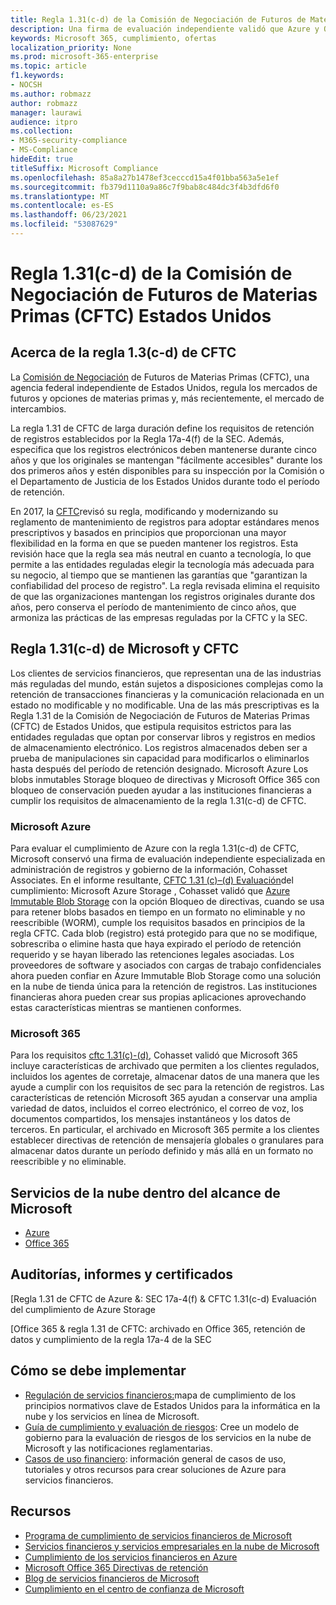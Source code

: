 ```yaml
---
title: Regla 1.31(c-d) de la Comisión de Negociación de Futuros de Materias Primas (CFTC) Estados Unidos
description: Una firma de evaluación independiente validó que Azure y Office 365 pueden ayudar a las empresas financieras a cumplir con los requisitos de retención de registros y almacenamiento inmutable de la Regla 1.31 de CFTC.
keywords: Microsoft 365, cumplimiento, ofertas
localization_priority: None
ms.prod: microsoft-365-enterprise
ms.topic: article
f1.keywords:
- NOCSH
ms.author: robmazz
author: robmazz
manager: laurawi
audience: itpro
ms.collection:
- M365-security-compliance
- MS-Compliance
hideEdit: true
titleSuffix: Microsoft Compliance
ms.openlocfilehash: 85a8a27b1478ef3cecccd15a4f01bba563a5e1ef
ms.sourcegitcommit: fb379d1110a9a86c7f9bab8c484dc3f4b3dfd6f0
ms.translationtype: MT
ms.contentlocale: es-ES
ms.lasthandoff: 06/23/2021
ms.locfileid: "53087629"
---
```

# <a name="commodity-futures-trading-commission-cftc-rule-131c-d-united-states"></a>Regla 1.31(c-d) de la Comisión de Negociación de Futuros de Materias Primas (CFTC) Estados Unidos

## <a name="about-cftc-rule-13c-d"></a>Acerca de la regla 1.3(c-d) de CFTC

La [Comisión de Negociación](https://www.cftc.gov/) de Futuros de Materias Primas (CFTC), una agencia federal independiente de Estados Unidos, regula los mercados de futuros y opciones de materias primas y, más recientemente, el mercado de intercambios.  
  
La regla 1.31 de CFTC de larga duración define los requisitos de retención de registros establecidos por la Regla 17a-4(f) de la SEC. Además, especifica que los registros electrónicos deben mantenerse durante cinco años y que los originales se mantengan "fácilmente accesibles" durante los dos primeros años y estén disponibles para su inspección por la Comisión o el Departamento de Justicia de los Estados Unidos durante todo el período de retención.  
  
En 2017, la [CFTC](https://www.cftc.gov/sites/default/files/idc/groups/public/@lrfederalregister/documents/file/2017-11014a.pdf)revisó su regla, modificando y modernizando su reglamento de mantenimiento de registros para adoptar estándares menos prescriptivos y basados en principios que proporcionan una mayor flexibilidad en la forma en que se pueden mantener los registros. Esta revisión hace que la regla sea más neutral en cuanto a tecnología, lo que permite a las entidades reguladas elegir la tecnología más adecuada para su negocio, al tiempo que se mantienen las garantías que "garantizan la confiabilidad del proceso de registro". La regla revisada elimina el requisito de que las organizaciones mantengan los registros originales durante dos años, pero conserva el período de mantenimiento de cinco años, que armoniza las prácticas de las empresas reguladas por la CFTC y la SEC.

## <a name="microsoft-and-cftc-rule-131c-d"></a>Regla 1.31(c-d) de Microsoft y CFTC

Los clientes de servicios financieros, que representan una de las industrias más reguladas del mundo, están sujetos a disposiciones complejas como la retención de transacciones financieras y la comunicación relacionada en un estado no modificable y no modificable. Una de las más prescriptivas es la Regla 1.31 de la Comisión de Negociación de Futuros de Materias Primas (CFTC) de Estados Unidos, que estipula requisitos estrictos para las entidades reguladas que optan por conservar libros y registros en medios de almacenamiento electrónico. Los registros almacenados deben ser a prueba de manipulaciones sin capacidad para modificarlos o eliminarlos hasta después del período de retención designado. Microsoft Azure Los blobs inmutables Storage bloqueo de directivas y Microsoft Office 365 con bloqueo de conservación pueden ayudar a las instituciones financieras a cumplir los requisitos de almacenamiento de la regla 1.31(c-d) de CFTC.

### <a name="microsoft-azure"></a>Microsoft Azure

Para evaluar el cumplimiento de Azure con la regla 1.31(c-d) de CFTC, Microsoft conservó una firma de evaluación independiente especializada en administración de registros y gobierno de la información, Cohasset Associates. En el informe resultante, [CFTC 1.31 (c)–(d) Evaluación](https://servicetrust.microsoft.com/ViewPage/MSComplianceGuide?command=Download&downloadType=Document&downloadId=19b08fd4-d276-43e8-9461-715981d0ea20&docTab=4ce99610-c9c0-11e7-8c2c-f908a777fa4d_GRC_Assessment_Reports)del cumplimiento: Microsoft Azure Storage , Cohasset validó que [Azure Immutable Blob Storage](/azure/storage/blobs/storage-blob-immutable-storage) con la opción Bloqueo de directivas, cuando se usa para retener blobs basados en tiempo en un formato no eliminable y no reescribible (WORM), cumple los requisitos basados en principios de la regla CFTC. Cada blob (registro) está protegido para que no se modifique, sobrescriba o elimine hasta que haya expirado el período de retención requerido y se hayan liberado las retenciones legales asociadas. Los proveedores de software y asociados con cargas de trabajo confidenciales ahora pueden confiar en Azure Immutable Blob Storage como una solución en la nube de tienda única para la retención de registros. Las instituciones financieras ahora pueden crear sus propias aplicaciones aprovechando estas características mientras se mantienen conformes.

### <a name="microsoft-365"></a>Microsoft 365

Para los requisitos [cftc 1.31(c)-(d),](/microsoft-365/compliance/retention-regulatory-requirements#sec-17a-4f-finra-4511c-and-cftc-131c-d) Cohasset validó que Microsoft 365 incluye características de archivado que permiten a los clientes regulados, incluidos los agentes de corretaje, almacenar datos de una manera que les ayude a cumplir con los requisitos de sec para la retención de registros. Las características de retención Microsoft 365 ayudan a conservar una amplia variedad de datos, incluidos el correo electrónico, el correo de voz, los documentos compartidos, los mensajes instantáneos y los datos de terceros. En particular, el archivado en Microsoft 365 permite a los clientes establecer directivas de retención de mensajería globales o granulares para almacenar datos durante un período definido y más allá en un formato no reescribible y no eliminable.

## <a name="microsoft-in-scope-cloud-services"></a>Servicios de la nube dentro del alcance de Microsoft

- [Azure](https://aka.ms/AzureCompliance)
- [Office 365](https://aka.ms/o365-compliance-framework)

## <a name="audits-reports-and-certificates"></a>Auditorías, informes y certificados

[Regla 1.31 de CFTC de Azure &: SEC 17a-4(f) & CFTC 1.31(c-d) Evaluación del cumplimiento de Azure Storage

[Office 365 & regla 1.31 de CFTC: archivado en Office 365, retención de datos y cumplimiento de la regla 17a-4 de la SEC

## <a name="how-to-implement"></a>Cómo se debe implementar

- [Regulación de servicios financieros:](https://servicetrust.microsoft.com/ViewPage/TrustDocuments?command=Download&downloadType=Document&downloadId=5b483567-00b0-4d86-96ae-ee887dadb61c&docTab=6d000410-c9e9-11e7-9a91-892aae8839ad_Compliance_Guides)mapa de cumplimiento de los principios normativos clave de Estados Unidos para la informática en la nube y los servicios en línea de Microsoft.
- [Guía de cumplimiento y evaluación de riesgos](https://aka.ms/RiskGovernanceGuide): Cree un modelo de gobierno para la evaluación de riesgos de los servicios en la nube de Microsoft y las notificaciones reglamentarias.
- [Casos de uso financiero](/azure/industry/financial/): información general de casos de uso, tutoriales y otros recursos para crear soluciones de Azure para servicios financieros.

## <a name="resources"></a>Recursos

- [Programa de cumplimiento de servicios financieros de Microsoft](https://aka.ms/FSCP-Print)
- [Servicios financieros y servicios empresariales en la nube de Microsoft](https://www.microsoft.com/trustcenter/cloudservices/financialservices)
- [Cumplimiento de los servicios financieros en Azure](https://azure.microsoft.com/resources/videos/azurecon-2015-financial-services-compliance-in-azure/)
- [Microsoft Office 365 Directivas de retención](/office365/securitycompliance/retention-policies)
- [Blog de servicios financieros de Microsoft](https://techcommunity.microsoft.com/t5/Financial-Services-Blog/bg-p/FinancialServicesBlog)
- [Cumplimiento en el centro de confianza de Microsoft ](https://www.microsoft.com/trust-center/compliance/compliance-overview)
